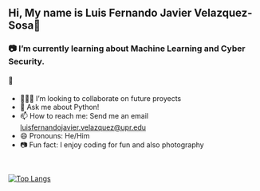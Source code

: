## Hi, My name is Luis Fernando Javier Velazquez-Sosa👋

### 📷 I’m currently learning about Machine Learning and Cyber Security.
#### 🔭 

- 👨🏼‍💻 I’m looking to collaborate on future proyects
- 💬 Ask me about Python!
- 📫 How to reach me: Send me an email luisfernandojavier.velazquez@upr.edu
- 😄 Pronouns: He/Him
- 📷 Fun fact: I enjoy coding for fun and also photography
<br>

[![Top Langs](https://github-readme-stats.vercel.app/api/top-langs/?username=l-velazquez&hide=javascript,html,scss,css)](https://github.com/l-velazquez/github-readme-stats)